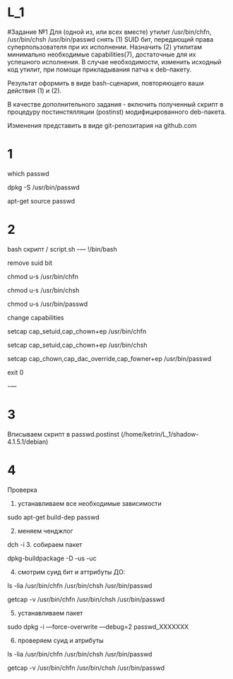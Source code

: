 # L_1
#Задание №1
Для (одной из, или всех вместе) утилит /usr/bin/chfn, /usr/bin/chsh /usr/bin/passwd снять (1) SUID бит, передающий права суперпользователя при их исполнении. Назначить (2) утилитам минимально необходимые capabilities(7), достаточные для их успешного исполнения. В случае необходимости, изменить исходный код утилит, при помощи прикладывания патча к deb-пакету.

Результат оформить в виде bash-сценария, повторяющего ваши действия (1) и (2).

В качестве дополнительного задания - включить полученный скрипт в процедуру постинстялляции (postinst) модифицированного deb-пакета.

Изменения представить в виде git-репозитария на github.com


# 1 
which passwd

dpkg -S /usr/bin/passwd

apt-get source passwd

# 2
bash скрипт / script.sh
-—
!/bin/bash

remove suid bit

chmod u-s /usr/bin/chfn

chmod u-s /usr/bin/chsh

chmod u-s /usr/bin/passwd

change capabilities

setcap cap_setuid,cap_chown+ep /usr/bin/chfn

setcap cap_setuid,cap_chown+ep /usr/bin/chsh

setcap cap_chown,cap_dac_override,cap_fowner+ep /usr/bin/passwd


exit 0

-—

# 3

Вписываем скрипт в passwd.postinst (/home/ketrin/L_1/shadow-4.1.5.1/debian)

# 4

Проверка

1. устанавливаем все необходимые зависимости

sudo apt-get build-dep passwd

2. меняем ченджлог

dch -i
3. собираем пакет

dpkg-buildpackage -D -us -uc

4. смотрим суид бит и аттрибуты ДО:

ls -lia /usr/bin/chfn /usr/bin/chsh /usr/bin/passwd

getcap -v /usr/bin/chfn /usr/bin/chsh /usr/bin/passwd

5. устанавливаем пакет

sudo dpkg -i —force-overwrite —debug=2 passwd_ХХХХХХХ

6. проверяем суид и атрибуты

ls -lia /usr/bin/chfn /usr/bin/chsh /usr/bin/passwd

getcap -v /usr/bin/chfn /usr/bin/chsh /usr/bin/passwd



